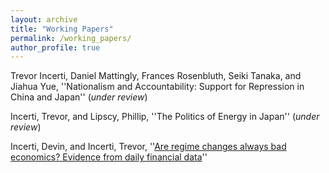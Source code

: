 ```yaml
---
layout: archive
title: "Working Papers"
permalink: /working_papers/
author_profile: true
---
```


Trevor Incerti, Daniel Mattingly, Frances Rosenbluth, Seiki Tanaka, and Jiahua Yue, ''Nationalism and Accountability: Support for Repression in China and Japan'' (*under review*)

Incerti, Trevor, and Lipscy, Phillip, ''The Politics of Energy in Japan'' (*under review*)

Incerti, Devin, and Incerti, Trevor, ''[Are regime changes always bad economics? Evidence from daily financial data](http://tincerti.github.io/files/regime_changes.pdf)''